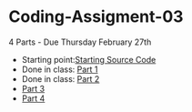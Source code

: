 # Coding-Assigment-03
4 Parts - Due Thursday February 27th

* Starting point:[Starting Source Code]
* Done in class: [Part 1][]
* Done in class: [Part 2][]
* [Part 3][]
* [Part 4][]


[Starting Source Code]:https://github.com/SyracuseUniversity-CIS444/Coding-Assignment-02
[Part 1]:https://github.com/SyracuseUniversity-CIS444/CIS-444/blob/master/Lectures/L11%20Animations/Pt1.md
[Part 2]:https://github.com/SyracuseUniversity-CIS444/CIS-444/blob/master/Lectures/L11%20Animations/Pt2.md
[Part 3]:Pt3-HW-03.md
[Part 4]:Pt3-HW-04.md
